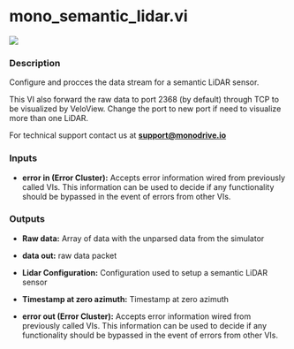 # mono_semantic_lidar.vi

<p class="img_container">
<img class="lg_img" src="../mono_semantic_lidar.png"/>
</p>

### Description

Configure and procces the data stream for a semantic LiDAR sensor. 

This VI also forward the raw data to port 2368  (by default) through TCP to be visualized by VeloView. Change the port to new port if need to visualize more than one LiDAR.

For technical support contact us at <b>support@monodrive.io</b> 

### Inputs

- **error in (Error Cluster):** Accepts error information wired from previously called VIs. This information can be used to decide if any functionality should be bypassed in the event of errors from other VIs. 

### Outputs

- **Raw data:**  Array of data with the unparsed data from the simulator
 

- **data out:**  raw data packet
 

- **Lidar Configuration:**  Configuration used to setup a semantic LiDAR sensor
 

- **Timestamp at zero azimuth:**  Timestamp at zero azimuth
 

- **error out (Error Cluster):** Accepts error information wired from previously called VIs. This information can be used to decide if any functionality should be bypassed in the event of errors from other VIs. 

<p>&nbsp;</p>
